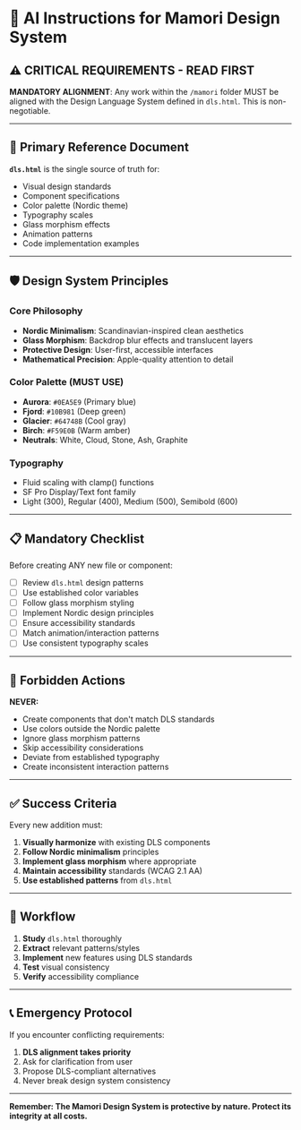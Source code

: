 # 🤖 AI Instructions for Mamori Design System

## ⚠️ CRITICAL REQUIREMENTS - READ FIRST

**MANDATORY ALIGNMENT**: Any work within the `/mamori` folder MUST be aligned with the Design Language System defined in `dls.html`. This is non-negotiable.

---

## 🎯 Primary Reference Document

**`dls.html`** is the single source of truth for:
- Visual design standards
- Component specifications
- Color palette (Nordic theme)
- Typography scales
- Glass morphism effects
- Animation patterns
- Code implementation examples

---

## 🛡️ Design System Principles

### Core Philosophy
- **Nordic Minimalism**: Scandinavian-inspired clean aesthetics
- **Glass Morphism**: Backdrop blur effects and translucent layers
- **Protective Design**: User-first, accessible interfaces
- **Mathematical Precision**: Apple-quality attention to detail

### Color Palette (MUST USE)
- **Aurora**: `#0EA5E9` (Primary blue)
- **Fjord**: `#10B981` (Deep green)
- **Glacier**: `#64748B` (Cool gray)
- **Birch**: `#F59E0B` (Warm amber)
- **Neutrals**: White, Cloud, Stone, Ash, Graphite

### Typography
- Fluid scaling with clamp() functions
- SF Pro Display/Text font family
- Light (300), Regular (400), Medium (500), Semibold (600)

---

## 📋 Mandatory Checklist

Before creating ANY new file or component:

- [ ] Review `dls.html` design patterns
- [ ] Use established color variables
- [ ] Follow glass morphism styling
- [ ] Implement Nordic design principles  
- [ ] Ensure accessibility standards
- [ ] Match animation/interaction patterns
- [ ] Use consistent typography scales

---

## 🚫 Forbidden Actions

**NEVER:**
- Create components that don't match DLS standards
- Use colors outside the Nordic palette
- Ignore glass morphism patterns
- Skip accessibility considerations
- Deviate from established typography
- Create inconsistent interaction patterns

---

## ✅ Success Criteria

Every new addition must:
1. **Visually harmonize** with existing DLS components
2. **Follow Nordic minimalism** principles
3. **Implement glass morphism** where appropriate
4. **Maintain accessibility** standards (WCAG 2.1 AA)
5. **Use established patterns** from `dls.html`

---

## 🔄 Workflow

1. **Study** `dls.html` thoroughly
2. **Extract** relevant patterns/styles
3. **Implement** new features using DLS standards
4. **Test** visual consistency
5. **Verify** accessibility compliance

---

## 📞 Emergency Protocol

If you encounter conflicting requirements:
1. **DLS alignment takes priority**
2. Ask for clarification from user
3. Propose DLS-compliant alternatives
4. Never break design system consistency

---

**Remember: The Mamori Design System is protective by nature. Protect its integrity at all costs.**